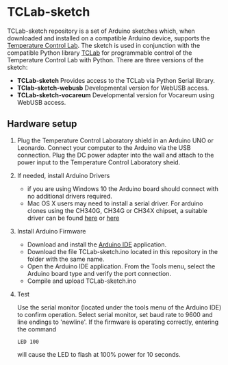 TCLab-sketch
============

TCLab-sketch repository is a set of Arduino sketches which, when downloaded and installed
on a compatible Arduino device, supports the 
[Temperature Control Lab](http://apmonitor.com/pdc/index.php/Main/ArduinoTemperatureControl). 
The sketch is used in conjunction with the compatible Python library 
[TCLab](https://github.com/jckantor/TCLab) for programmable control of the Temperature
Control Lab with Python. There are three versions of the sketch:

* **TCLab-sketch** Provides access to the TCLab via Python Serial library.
* **TClab-sketch-webusb** Developmental version for WebUSB access.
* **TCLab-sketch-vocareum** Developmental version for Vocareum using WebUSB access.


Hardware setup
--------------

1. Plug the Temperature Control Laboratory shield in an Arduino UNO or Leonardo. Connect your computer
   to the Arduino via the USB connection. Plug the DC power adapter into the wall  and attach to the 
   power input to the Temperature Control Laboratory sheid.

2. If needed, install Arduino Drivers

   * if you are using Windows 10 the Arduino board should connect with no additional drivers required.
   * Mac OS X users may need to install a serial driver. For arduino clones using the CH340G, CH34G
   or CH34X chipset, a suitable driver can be found 
   [here](https://github.com/MPParsley/ch340g-ch34g-ch34x-mac-os-x-driver>)
   or
   [here](https://github.com/adrianmihalko/ch340g-ch34g-ch34x-mac-os-x-driver)

3. Install Arduino Firmware

   * Download and install the [Arduino IDE](https://www.arduino.cc/en/Main/Software) application.
   * Download the file TCLab-sketch.ino located in this repository in the folder with the same name.
   * Open the Arduino IDE application. From the Tools menu, select the Arduino board type and 
     verify the port connection.
    * Compile and upload TCLab-sketch.ino
   
4. Test

   Use the serial monitor (located under the tools menu of the Arduino IDE) to confirm operation. 
   Select serial monitor, set baud rate to 9600 and line endings to 'newline'. If the firmware is
   operating correctly, entering the command
   
       LED 100
       
   will cause the LED to flash at 100% power for 10 seconds.
